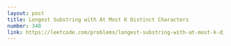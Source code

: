 ```yaml
---
layout: post
title: Longest Substring with At Most K Distinct Characters
number: 340
link: https://leetcode.com/problems/longest-substring-with-at-most-k-distinct-characters
---
```

